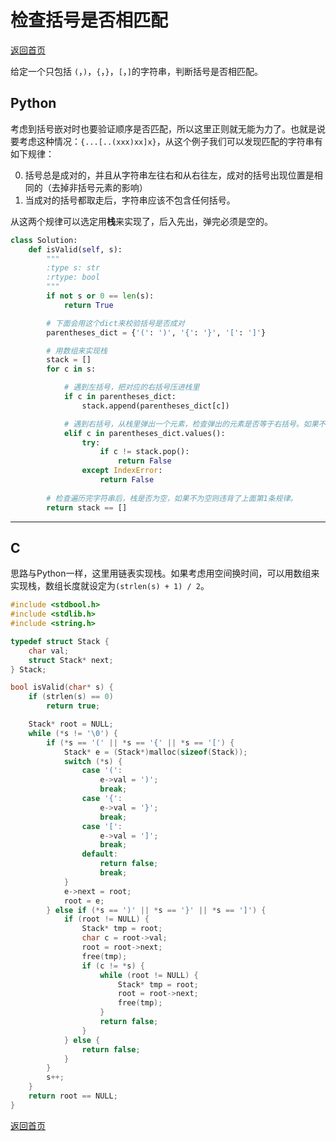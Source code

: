 # 检查括号是否相匹配
[返回首页](../README.md)

给定一个只包括 `(`，`)`，`{`，`}`，`[`，`]`的字符串，判断括号是否相匹配。
## Python
考虑到括号嵌对时也要验证顺序是否匹配，所以这里正则就无能为力了。也就是说要考虑这种情况：`{...[..(xxx)xx]x}`，从这个例子我们可以发现匹配的字符串有如下规律：

0. 括号总是成对的，并且从字符串左往右和从右往左，成对的括号出现位置是相同的（去掉非括号元素的影响）
0. 当成对的括号都取走后，字符串应该不包含任何括号。

从这两个规律可以选定用**栈**来实现了，后入先出，弹完必须是空的。
```python
class Solution:
    def isValid(self, s):
        """
        :type s: str
        :rtype: bool
        """
        if not s or 0 == len(s):
            return True

        # 下面会用这个dict来校验括号是否成对
        parentheses_dict = {'(': ')', '{': '}', '[': ']'}

        # 用数组来实现栈
        stack = []
        for c in s:

            # 遇到左括号，把对应的右括号压进栈里
            if c in parentheses_dict:
                stack.append(parentheses_dict[c])

            # 遇到右括号，从栈里弹出一个元素，检查弹出的元素是否等于右括号。如果不想等，则违背了上面第0条规律。
            elif c in parentheses_dict.values():
                try:
                    if c != stack.pop():
                        return False
                except IndexError:
                    return False
        
        # 检查遍历完字符串后，栈是否为空，如果不为空则违背了上面第1条规律。
        return stack == []
```
---

## C
思路与Python一样，这里用链表实现栈。如果考虑用空间换时间，可以用数组来实现栈，数组长度就设定为`(strlen(s) + 1) / 2`。
```c
#include <stdbool.h>
#include <stdlib.h>
#include <string.h>

typedef struct Stack {
    char val;
    struct Stack* next;
} Stack;

bool isValid(char* s) {
    if (strlen(s) == 0)
        return true;

    Stack* root = NULL;
    while (*s != '\0') {
        if (*s == '(' || *s == '{' || *s == '[') {
            Stack* e = (Stack*)malloc(sizeof(Stack));
            switch (*s) {
                case '(':
                    e->val = ')';
                    break;
                case '{':
                    e->val = '}';
                    break;
                case '[':
                    e->val = ']';
                    break;
                default:
                    return false;
                    break;
            }
            e->next = root;
            root = e;
        } else if (*s == ')' || *s == '}' || *s == ']') {
            if (root != NULL) {
                Stack* tmp = root;
                char c = root->val;
                root = root->next;
                free(tmp);
                if (c != *s) {
                    while (root != NULL) {
                        Stack* tmp = root;
                        root = root->next;
                        free(tmp);
                    }
                    return false;
                }
            } else {
                return false;
            }
        }
        s++;
    }
    return root == NULL;
}
```
[返回首页](../README.md)